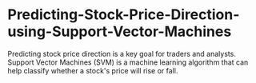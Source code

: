 # Predicting-Stock-Price-Direction-using-Support-Vector-Machines
Predicting stock price direction is a key goal for traders and analysts. Support Vector Machines (SVM) is a machine learning algorithm that can help classify whether a stock's price will rise or fall.
